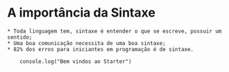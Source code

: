 # A importância da Sintaxe

    * Toda linguagem tem, sintaxe é entender o que se escreve, possuir um sentido;
    * Uma boa comunicação necessita de uma boa sintaxe;
    * 82% dos erros para iniciantes em programação é de sintaxe.

```JS
    console.log("Bem vindos ao Starter")
```

